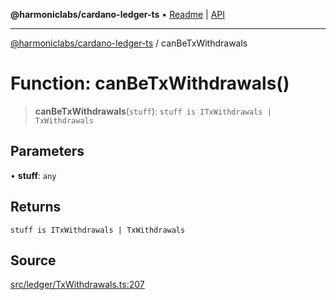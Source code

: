 **@harmoniclabs/cardano-ledger-ts** • [Readme](../Introduction) \| [API](../globals)

***

[@harmoniclabs/cardano-ledger-ts](../Introduction) / canBeTxWithdrawals

# Function: canBeTxWithdrawals()

> **canBeTxWithdrawals**(`stuff`): `stuff is ITxWithdrawals | TxWithdrawals`

## Parameters

• **stuff**: `any`

## Returns

`stuff is ITxWithdrawals | TxWithdrawals`

## Source

[src/ledger/TxWithdrawals.ts:207](https://github.com/HarmonicLabs/cardano-ledger-ts/blob/d1659b0/src/ledger/TxWithdrawals.ts#L207)
